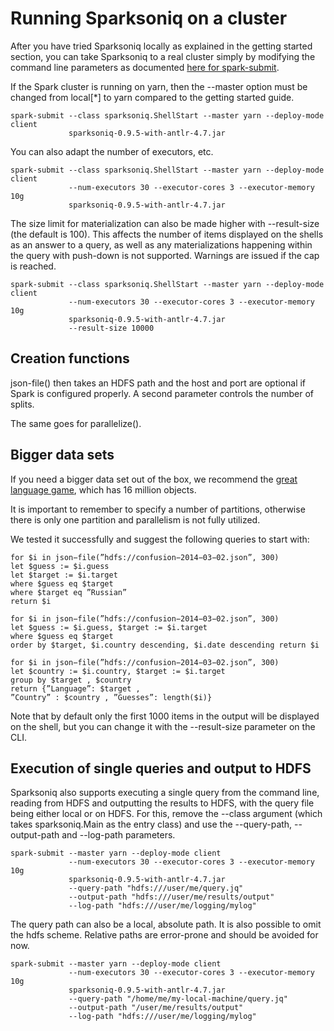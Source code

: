 # Running Sparksoniq on a cluster

After you have tried Sparksoniq locally as explained in the getting started section, you can take Sparksoniq to a real cluster
simply by modifying the command line parameters as documented [here for spark-submit](https://spark.apache.org/docs/latest/submitting-applications.html).

If the Spark cluster is running on yarn, then the --master option must be changed from local[\*] to yarn compared to the getting started guide.

    spark-submit --class sparksoniq.ShellStart --master yarn --deploy-mode client
                 sparksoniq-0.9.5-with-antlr-4.7.jar
                 
You can also adapt the number of executors, etc.

    spark-submit --class sparksoniq.ShellStart --master yarn --deploy-mode client
                 --num-executors 30 --executor-cores 3 --executor-memory 10g
                 sparksoniq-0.9.5-with-antlr-4.7.jar

The size limit for materialization can also be made higher with --result-size (the default is 100). This affects the number of items displayed on the shells as an answer to a query, as well as any materializations happening within the query with push-down is not supported. Warnings are issued if the cap is reached.

    spark-submit --class sparksoniq.ShellStart --master yarn --deploy-mode client
                 --num-executors 30 --executor-cores 3 --executor-memory 10g
                 sparksoniq-0.9.5-with-antlr-4.7.jar
                 --result-size 10000

## Creation functions

json-file() then takes an HDFS path and the host and port are optional if Spark is configured properly. A second parameter controls the number of splits.

The same goes for parallelize().

## Bigger data sets

If you need a bigger data set out of the box, we recommend the [great language game](http://lars.yencken.org/datasets/languagegame/), which has 16 million objects.

It is important to remember to specify a number of partitions, otherwise there is only one partition and parallelism is not fully utilized.

We tested it successfully and suggest the following queries to start with:

    for $i in json−file(”hdfs://confusion−2014−03−02.json”, 300)
    let $guess := $i.guess
    let $target := $i.target
    where $guess eq $target
    where $target eq ”Russian”
    return $i
    
    for $i in json−file(”hdfs://confusion−2014−03−02.json”, 300)
    let $guess := $i.guess, $target := $i.target
    where $guess eq $target
    order by $target, $i.country descending, $i.date descending return $i
    
    for $i in json−file(”hdfs://confusion−2014−03−02.json”, 300)
    let $country := $i.country, $target := $i.target
    group by $target , $country
    return {”Language”: $target ,
    ”Country” : $country , ”Guesses”: length($i)}

Note that by default only the first 1000 items in the output will be displayed on the shell, but you can change it with the --result-size parameter on the CLI.

## Execution of single queries and output to HDFS

Sparksoniq also supports executing a single query from the command line, reading from HDFS and outputting the results to HDFS, with the query file being either local or on HDFS. For this, remove the --class argument (which takes sparksoniq.Main as the entry class) and use the --query-path, --output-path and --log-path parameters.

    spark-submit --master yarn --deploy-mode client
                 --num-executors 30 --executor-cores 3 --executor-memory 10g
                 sparksoniq-0.9.5-with-antlr-4.7.jar
                 --query-path "hdfs:///user/me/query.jq"
                 --output-path "hdfs:///user/me/results/output"
                 --log-path "hdfs:///user/me/logging/mylog"

The query path can also be a local, absolute path. It is also possible to omit the hdfs scheme. Relative paths are error-prone and should be avoided for now.

    spark-submit --master yarn --deploy-mode client
                 --num-executors 30 --executor-cores 3 --executor-memory 10g
                 sparksoniq-0.9.5-with-antlr-4.7.jar
                 --query-path "/home/me/my-local-machine/query.jq"
                 --output-path "/user/me/results/output"
                 --log-path "hdfs:///user/me/logging/mylog"

